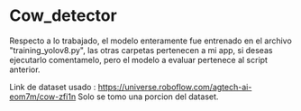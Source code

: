 # Cow_detector

Respecto a lo trabajado, el modelo enteramente fue entrenado en el archivo "training_yolov8.py", las otras carpetas pertenecen a mi app, si deseas ejecutarlo comentamelo, pero el modelo a evaluar pertenece al script anterior.

Link de dataset usado : https://universe.roboflow.com/agtech-ai-eom7m/cow-zfi1n
Solo se tomo una porcion del dataset.
